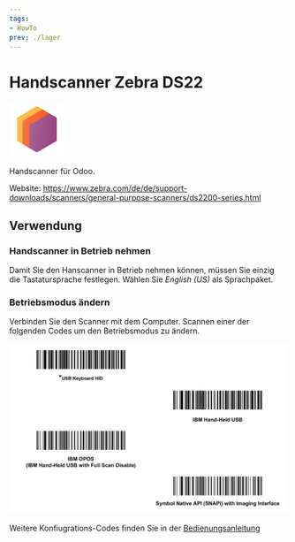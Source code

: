 ```yaml
---
tags:
- HowTo
prev: ./lager
---
```

# Handscanner Zebra DS22
![icons_odoo_stock](assets/icons_odoo_stock.png)

Handscanner für Odoo.

Website: <https://www.zebra.com/de/de/support-downloads/scanners/general-purpose-scanners/ds2200-series.html>

## Verwendung

### Handscanner in Betrieb nehmen

Damit Sie den Hanscanner in Betrieb nehmen können, müssen Sie einzig die Tastatursprache festlegen. Wählen Sie *English (US)* als Sprachpaket.

### Betriebsmodus ändern

Verbinden Sie den Scanner mit dem Computer. Scannen einer der folgenden Codes um den Betriebsmodus zu ändern.

![](assets/Handscanner%20Zebra%20DS22.png)

Weitere Konfiugrations-Codes finden Sie in der [Bedienungsanleitung](https://www.zebra.com/content/dam/zebra_new_ia/en-us/manuals/barcode-scanners/ds2208-qsg-en.pdf)
